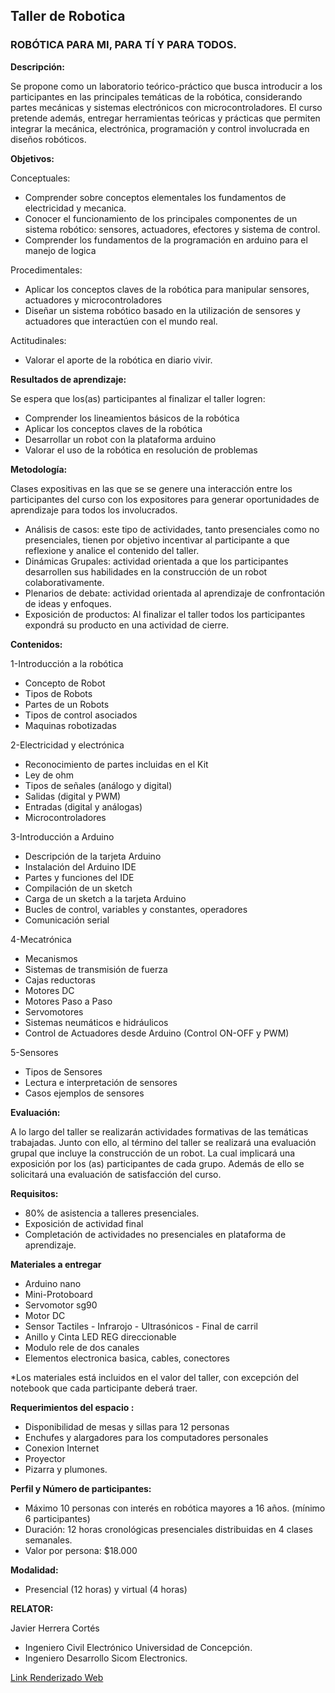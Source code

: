 ## Taller de Robotica
### ROBÓTICA PARA MI, PARA TÍ Y PARA TODOS.

**Descripción:**

Se propone como un laboratorio teórico-práctico que busca introducir a los participantes en las principales temáticas de la robótica, considerando partes mecánicas y sistemas electrónicos con microcontroladores.
El curso pretende además, entregar herramientas teóricas y prácticas que permiten integrar la mecánica, electrónica, programación y control involucrada en diseños robóticos.

**Objetivos:**

Conceptuales:

- Comprender sobre conceptos elementales los fundamentos de electricidad y mecanica.
- Conocer el funcionamiento de los principales componentes de un sistema robótico: sensores, actuadores, efectores y sistema de control.
- Comprender los fundamentos de la programación en arduino para el manejo de logica

Procedimentales:

- Aplicar los conceptos claves de la robótica para manipular sensores, actuadores y microcontroladores
- Diseñar un sistema robótico basado en la utilización de sensores y actuadores que interactúen con el mundo real.

Actitudinales:

- Valorar el aporte de la robótica en diario vivir.

**Resultados de aprendizaje:**

Se espera que los(as) participantes al finalizar el taller logren:

- Comprender los lineamientos básicos de la robótica
- Aplicar los conceptos claves de la robótica
- Desarrollar un robot con la plataforma arduino
- Valorar el uso de la robótica en resolución de problemas

**Metodología:**

Clases expositivas en las que se se genere una interacción entre los participantes del curso con los expositores para generar oportunidades de aprendizaje para todos los involucrados.

- Análisis de casos: este tipo de actividades, tanto presenciales como no presenciales, tienen por objetivo incentivar al participante a que reflexione y analice el contenido del taller.
- Dinámicas Grupales: actividad orientada a que los participantes desarrollen sus habilidades en la construcción de un robot colaborativamente.
- Plenarios de debate: actividad orientada al aprendizaje de confrontación de ideas y enfoques.
- Exposición de productos: Al finalizar el taller todos los participantes expondrá su producto en una actividad de cierre.

**Contenidos:**

1-Introducción a la robótica

- Concepto de Robot
- Tipos de Robots
- Partes de un Robots
- Tipos de control asociados
- Maquinas robotizadas

2-Electricidad y electrónica

- Reconocimiento de partes incluidas en el Kit
- Ley de ohm
- Tipos de señales (análogo y digital)
- Salidas (digital y PWM)
- Entradas (digital y análogas)
- Microcontroladores

3-Introducción a Arduino

- Descripción de la tarjeta Arduino
- Instalación del Arduino IDE
- Partes y funciones del IDE
- Compilación de un sketch
- Carga de un sketch a la tarjeta Arduino
- Bucles de control, variables y constantes, operadores
- Comunicación serial

4-Mecatrónica

- Mecanismos
- Sistemas de transmisión de fuerza
- Cajas reductoras
- Motores DC
- Motores Paso a Paso
- Servomotores
- Sistemas neumáticos e hidráulicos
- Control de Actuadores desde Arduino (Control ON-OFF y PWM)

5-Sensores

- Tipos de Sensores
- Lectura e interpretación de sensores
- Casos ejemplos de sensores

**Evaluación:**

A lo largo del taller se realizarán actividades formativas de las temáticas trabajadas. Junto con ello, al término del taller se realizará una evaluación grupal que incluye la construcción de un robot. La cual implicará una exposición por los (as) participantes de cada grupo.
Además de ello se solicitará una evaluación de satisfacción del curso.

**Requisitos:**

- 80% de asistencia a talleres presenciales.
- Exposición de actividad final
- Completación de actividades no presenciales en plataforma de aprendizaje.

**Materiales a entregar**

- Arduino nano
- Mini-Protoboard
- Servomotor sg90
- Motor DC
- Sensor Tactiles - Infrarojo - Ultrasónicos - Final de carril
- Anillo y Cinta LED REG direccionable
- Modulo rele de dos canales
- Elementos electronica basica, cables, conectores

*Los materiales está incluidos en el valor del taller, con excepción del notebook que cada participante deberá traer.

**Requerimientos del espacio :**

- Disponibilidad de mesas y sillas para 12 personas
- Enchufes y alargadores para los computadores personales
- Conexion Internet 
- Proyector 
- Pizarra y plumones.

**Perfil y Número de participantes:**

- Máximo 10 personas con interés en robótica mayores a 16 años. (mínimo 6 participantes)
- Duración: 12 horas cronológicas presenciales distribuidas en 4 clases semanales.
- Valor por persona: $18.000

**Modalidad:**

- Presencial (12 horas) y virtual (4 horas)

**RELATOR:**

Javier Herrera Cortés

- Ingeniero Civil Electrónico Universidad de Concepción.
- Ingeniero Desarrollo Sicom Electronics.

[Link Renderizado Web](https://javierhcortes.github.io/taller-robotica/)


